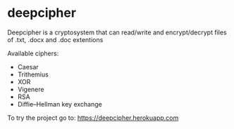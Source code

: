 # deepcipher
Deepcipher is a cryptosystem that can read/write and encrypt/decrypt files of .txt, .docx and .doc extentions

Available ciphers:
- Caesar
- Trithemius
- XOR
- Vigenere
- RSA
- Diffie–Hellman key exchange

To try the project go to: https://deepcipher.herokuapp.com
